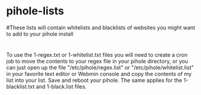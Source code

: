 # pihole-lists
#These lists will contain whitelists and blacklists of websites you might want to add to your pihole install
#
#
To use the 1-regex.txt or 1-whitelist.txt files you will need to create a cron job to move the contents 
to your regex file in your pihole directory, or you can just open up the file "/etc/pihole/regex.list" or "/etc/pihole/whitelist.list" 
in your favorite text editor or Webmin console and copy
the contents of my list into your list. Save and reboot your pihole. The same applies for the 1-blacklist.txt and 1-black.list files.
